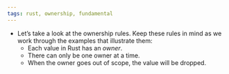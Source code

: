 ```yaml
---
tags: rust, ownership, fundamental
---
```


- Let’s take a look at the ownership rules. Keep these rules in mind as we work through the examples that illustrate them:
	- Each value in Rust has an _owner_.
	- There can only be one owner at a time.
	- When the owner goes out of scope, the value will be dropped.